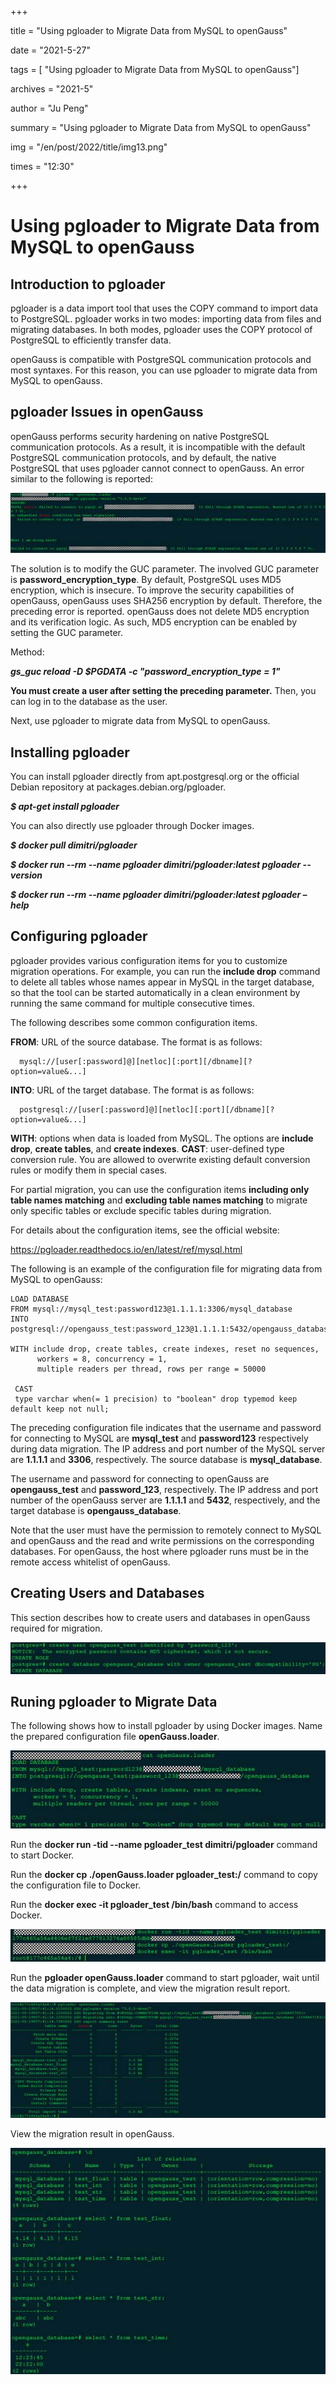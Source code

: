 +++

title = "Using pgloader to Migrate Data from MySQL to openGauss"

date = "2021-5-27"

tags = \[ "Using pgloader to Migrate Data from MySQL to openGauss"\]

archives = "2021-5"

author = "Ju Peng"

summary = "Using pgloader to Migrate Data from MySQL to openGauss"

img = "/en/post/2022/title/img13.png"

times = "12:30"

+++

# Using pgloader to Migrate Data from MySQL to openGauss<a name="ZH-CN_TOPIC_0000001206466688"></a>

## Introduction to pgloader<a name="section15861328194115"></a>

pgloader is a data import tool that uses the COPY command to import data to PostgreSQL. pgloader works in two modes: importing data from files and migrating databases. In both modes, pgloader uses the COPY protocol of PostgreSQL to efficiently transfer data.

openGauss is compatible with PostgreSQL communication protocols and most syntaxes. For this reason, you can use pgloader to migrate data from MySQL to openGauss.

## pgloader Issues in openGauss<a name="section178632028164113"></a>

openGauss performs security hardening on native PostgreSQL communication protocols. As a result, it is incompatible with the default PostgreSQL communication protocols, and by default, the native PostgreSQL that uses pgloader cannot connect to openGauss. An error similar to the following is reported:

![](figures/zh-cn_image_0000001252128947.jpg)

The solution is to modify the GUC parameter. The involved GUC parameter is  **password\_encryption\_type**. By default, PostgreSQL uses MD5 encryption, which is insecure. To improve the security capabilities of openGauss, openGauss uses SHA256 encryption by default. Therefore, the preceding error is reported. openGauss does not delete MD5 encryption and its verification logic. As such, MD5 encryption can be enabled by setting the GUC parameter.

Method:

**_gs\_guc reload -D $PGDATA -c "password\_encryption\_type = 1"_**

**You must create a user after setting the preceding parameter.**  Then, you can log in to the database as the user.

Next, use pgloader to migrate data from MySQL to openGauss.

## Installing pgloader<a name="section3864142814416"></a>

You can install pgloader directly from apt.postgresql.org or the official Debian repository at packages.debian.org/pgloader.

**_$ apt-get install pgloader_**

You can also directly use pgloader through Docker images.

**_$ docker pull dimitri/pgloader_**

**_$ docker run --rm --name pgloader dimitri/pgloader:latest pgloader --version_**

**_$ docker run --rm --name pgloader dimitri/pgloader:latest pgloader –help_**

## Configuring pgloader<a name="section586513284417"></a>

pgloader provides various configuration items for you to customize migration operations. For example, you can run the  **include drop**  command to delete all tables whose names appear in MySQL in the target database, so that the tool can be started automatically in a clean environment by running the same command for multiple consecutive times.

The following describes some common configuration items.

**FROM**: URL of the source database. The format is as follows:

```
  mysql://[user[:password]@][netloc][:port][/dbname][?option=value&...]
```

**INTO**: URL of the target database. The format is as follows:

```
  postgresql://[user[:password]@][netloc][:port][/dbname][?option=value&...]
```

**WITH**: options when data is loaded from MySQL. The options are  **include drop**,  **create tables**, and  **create indexes**.  **CAST**: user-defined type conversion rule. You are allowed to overwrite existing default conversion rules or modify them in special cases.

For partial migration, you can use the configuration items  **including only table names matching**  and  **excluding table names matching**  to migrate only specific tables or exclude specific tables during migration.

For details about the configuration items, see the official website:

https://pgloader.readthedocs.io/en/latest/ref/mysql.html

The following is an example of the configuration file for migrating data from MySQL to openGauss:

```
LOAD DATABASE
FROM mysql://mysql_test:password123@1.1.1.1:3306/mysql_database
INTO postgresql://opengauss_test:password_123@1.1.1.1:5432/opengauss_database
 
WITH include drop, create tables, create indexes, reset no sequences,
      workers = 8, concurrency = 1,
      multiple readers per thread, rows per range = 50000
 
 CAST
 type varchar when(= 1 precision) to "boolean" drop typemod keep default keep not null;
```

The preceding configuration file indicates that the username and password for connecting to MySQL are  **mysql\_test**  and  **password123**  respectively during data migration. The IP address and port number of the MySQL server are  **1.1.1.1**  and  **3306**, respectively. The source database is  **mysql\_database**.

The username and password for connecting to openGauss are  **opengauss\_test**  and  **password\_123**, respectively. The IP address and port number of the openGauss server are  **1.1.1.1**  and  **5432**, respectively, and the target database is  **opengauss\_database**.

Note that the user must have the permission to remotely connect to MySQL and openGauss and the read and write permissions on the corresponding databases. For openGauss, the host where pgloader runs must be in the remote access whitelist of openGauss.

## Creating Users and Databases<a name="section1987618287413"></a>

This section describes how to create users and databases in openGauss required for migration.

![](figures/zh-cn_image_0000001251848955.jpg)

## Runing pgloader to Migrate Data<a name="section188779282414"></a>

The following shows how to install pgloader by using Docker images. Name the prepared configuration file  **openGauss.loader**.

![](figures/zh-cn_image_0000001251848959.jpg)

Run the  **docker run -tid --name pgloader\_test dimitri/pgloader**  command to start Docker.

Run the  **docker cp ./openGauss.loader pgloader\_test:/**  command to copy the configuration file to Docker.

Run the  **docker exec -it pgloader\_test /bin/bash**  command to access Docker.

![](figures/zh-cn_image_0000001252248915.jpg)

Run the  **pgloader openGauss.loader**  command to start pgloader, wait until the data migration is complete, and view the migration result report.

![](figures/zh-cn_image_0000001252008911.jpg)

View the migration result in openGauss.

![](figures/zh-cn_image_0000001206968992.jpg)

